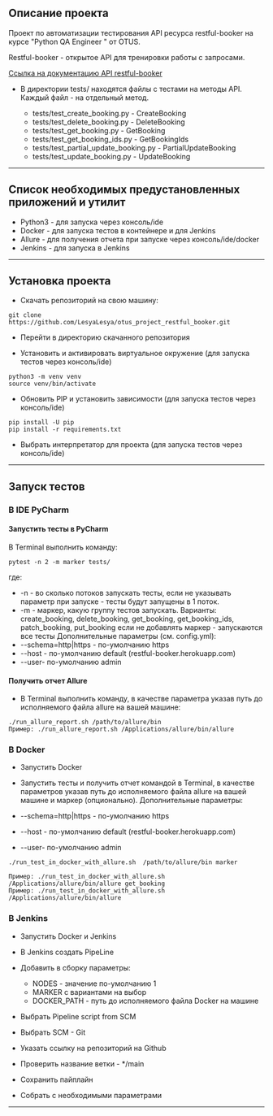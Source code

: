 ## Описание проекта

Проект по автоматизации тестирования API ресурса restful-booker на курсе "Python QA Engineer " от OTUS.

Restful-booker - открытое API для тренировки работы с запросами.

[Ссылка на документацию API restful-booker](https://restful-booker.herokuapp.com/apidoc/index.html) 

+ В директории tests/ находятся файлы с тестами на методы API. Каждый файл - на отдельный метод.
  
  - tests/test_create_booking.py - CreateBooking
  - tests/test_delete_booking.py - DeleteBooking
  - tests/test_get_booking.py - GetBooking
  - tests/test_get_booking_ids.py - GetBookingIds
  - tests/test_partial_update_booking.py - PartialUpdateBooking
  - tests/test_update_booking.py - UpdateBooking
____

## Список необходимых предустановленных приложений и утилит

- Python3 - для запуска через консоль/ide
- Docker - для запуска тестов в контейнере и для Jenkins
- Allure - для получения отчета при запуске через консоль/ide/docker
- Jenkins - для запуска в Jenkins
____

## Установка проекта

- Скачать репозиторий на свою машину:

```
git clone https://github.com/LesyaLesya/otus_project_restful_booker.git
```

- Перейти в директорию скачанного репозитория

- Установить и активировать виртуальное окружение (для запуска тестов через консоль/ide)

```
python3 -m venv venv
source venv/bin/activate
```
- Обновить PIP и установить зависимости (для запуска тестов через консоль/ide)

```
pip install -U pip
pip install -r requirements.txt
```

- Выбрать интерпретатор для проекта (для запуска тестов через консоль/ide)
____

## Запуск тестов

### __В IDE PyCharm__

#### Запустить тесты в PyCharm 

В Terminal выполнить команду:

```
pytest -n 2 -m marker tests/ 
```
где:

- -n - во сколько потоков запускать тесты, если не указывать параметр при запуске - тесты будут запущены в 1 поток.
- -m - маркер, какую группу тестов запускать.
Варианты: create_booking, delete_booking, get_booking, get_booking_ids, patch_booking, put_booking
если не добавлять маркер - запускаются все тесты
Дополнительные параметры (см. config.yml):
- --schema=http|https - по-умолчанию https
- --host - по-умолчанию default (restful-booker.herokuapp.com)
- --user- по-умолчанию admin

#### Получить отчет Allure 

- В Terminal выполнить команду, в качестве параметра указав путь до исполняемого файла allure на вашей машине:

```
./run_allure_report.sh /path/to/allure/bin
Пример: ./run_allure_report.sh /Applications/allure/bin/allure
```

### __В Docker__

- Запустить Docker

- Запустить тесты и получить отчет командой в Terminal, 
в качестве параметров указав путь до исполняемого файла allure на вашей машине и маркер (опционально).
Дополнительные параметры:
- --schema=http|https - по-умолчанию https
- --host - по-умолчанию default (restful-booker.herokuapp.com)
- --user- по-умолчанию admin

```
./run_test_in_docker_with_allure.sh  /path/to/allure/bin marker

Пример: ./run_test_in_docker_with_allure.sh /Applications/allure/bin/allure get_booking
Пример: ./run_test_in_docker_with_allure.sh /Applications/allure/bin/allure 

```

### __В Jenkins__

- Запустить Docker и Jenkins

- В Jenkins создать PipeLine

- Добавить в сборку параметры:
  + NODES - значение по-умолчанию 1
  + MARKER с вариантами на выбор 
  + DOCKER_PATH - путь до исполняемого файла Docker на машине
  
- Выбрать Pipeline script from SCM

- Выбрать SCM - Git

- Указать ссылку на репозиторий на Github

- Проверить название ветки - */main

- Сохранить пайплайн

- Собрать с необходимыми параметрами
____
